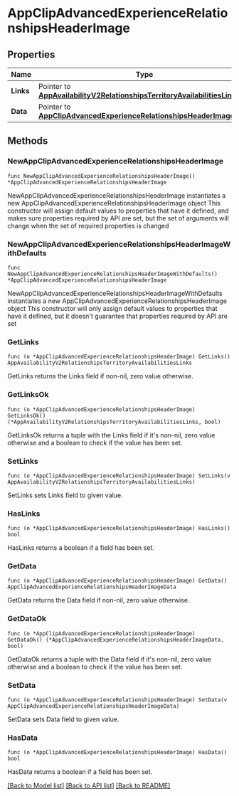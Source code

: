 # AppClipAdvancedExperienceRelationshipsHeaderImage

## Properties

Name | Type | Description | Notes
------------ | ------------- | ------------- | -------------
**Links** | Pointer to [**AppAvailabilityV2RelationshipsTerritoryAvailabilitiesLinks**](AppAvailabilityV2RelationshipsTerritoryAvailabilitiesLinks.md) |  | [optional] 
**Data** | Pointer to [**AppClipAdvancedExperienceRelationshipsHeaderImageData**](AppClipAdvancedExperienceRelationshipsHeaderImageData.md) |  | [optional] 

## Methods

### NewAppClipAdvancedExperienceRelationshipsHeaderImage

`func NewAppClipAdvancedExperienceRelationshipsHeaderImage() *AppClipAdvancedExperienceRelationshipsHeaderImage`

NewAppClipAdvancedExperienceRelationshipsHeaderImage instantiates a new AppClipAdvancedExperienceRelationshipsHeaderImage object
This constructor will assign default values to properties that have it defined,
and makes sure properties required by API are set, but the set of arguments
will change when the set of required properties is changed

### NewAppClipAdvancedExperienceRelationshipsHeaderImageWithDefaults

`func NewAppClipAdvancedExperienceRelationshipsHeaderImageWithDefaults() *AppClipAdvancedExperienceRelationshipsHeaderImage`

NewAppClipAdvancedExperienceRelationshipsHeaderImageWithDefaults instantiates a new AppClipAdvancedExperienceRelationshipsHeaderImage object
This constructor will only assign default values to properties that have it defined,
but it doesn't guarantee that properties required by API are set

### GetLinks

`func (o *AppClipAdvancedExperienceRelationshipsHeaderImage) GetLinks() AppAvailabilityV2RelationshipsTerritoryAvailabilitiesLinks`

GetLinks returns the Links field if non-nil, zero value otherwise.

### GetLinksOk

`func (o *AppClipAdvancedExperienceRelationshipsHeaderImage) GetLinksOk() (*AppAvailabilityV2RelationshipsTerritoryAvailabilitiesLinks, bool)`

GetLinksOk returns a tuple with the Links field if it's non-nil, zero value otherwise
and a boolean to check if the value has been set.

### SetLinks

`func (o *AppClipAdvancedExperienceRelationshipsHeaderImage) SetLinks(v AppAvailabilityV2RelationshipsTerritoryAvailabilitiesLinks)`

SetLinks sets Links field to given value.

### HasLinks

`func (o *AppClipAdvancedExperienceRelationshipsHeaderImage) HasLinks() bool`

HasLinks returns a boolean if a field has been set.

### GetData

`func (o *AppClipAdvancedExperienceRelationshipsHeaderImage) GetData() AppClipAdvancedExperienceRelationshipsHeaderImageData`

GetData returns the Data field if non-nil, zero value otherwise.

### GetDataOk

`func (o *AppClipAdvancedExperienceRelationshipsHeaderImage) GetDataOk() (*AppClipAdvancedExperienceRelationshipsHeaderImageData, bool)`

GetDataOk returns a tuple with the Data field if it's non-nil, zero value otherwise
and a boolean to check if the value has been set.

### SetData

`func (o *AppClipAdvancedExperienceRelationshipsHeaderImage) SetData(v AppClipAdvancedExperienceRelationshipsHeaderImageData)`

SetData sets Data field to given value.

### HasData

`func (o *AppClipAdvancedExperienceRelationshipsHeaderImage) HasData() bool`

HasData returns a boolean if a field has been set.


[[Back to Model list]](../README.md#documentation-for-models) [[Back to API list]](../README.md#documentation-for-api-endpoints) [[Back to README]](../README.md)


